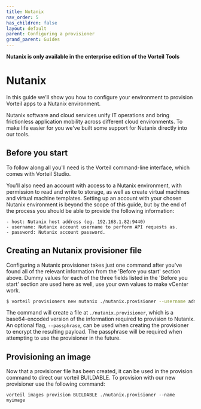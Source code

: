 ```yaml
---
title: Nutanix
nav_order: 5
has_children: false
layout: default
parent: Configuring a provisioner
grand_parent: Guides
---
```

**Nutanix is only available in the enterprise edition of the Vorteil Tools**

# Nutanix

In this guide we'll show you how to configure your environment to provision Vorteil apps to a Nutanix environment.

Nutanix software and cloud services unify IT operations and bring frictionless application mobility across different cloud environments. To make life easier for you we've built some support for Nutanix directly into our tools. 

## Before you start

To follow along all you'll need is the Vorteil command-line interface, which comes with Vorteil Studio.

You'll also need an account with access to a Nutanix environment, with permission to read and write to storage, as well as create virtual machines and virtual machine templates. Setting up an account with your chosen Nutanix environment is beyond the scope of this guide, but by the end of the process you should be able to provide the following information:

    - host: Nutanix host address (eg. 192.168.1.82:9440)
    - username: Nutanix account username to perform API requests as.
    - password: Nutanix account password.

## Creating an Nutanix provisioner file

Configuring a Nutanix provisioner takes just one command after you've found all of the relevant information from the 'Before you start' section above. Dummy values for each of the three fields listed in the 'Before you start' section are used here as well, use your own values to make vCenter work.

```sh
$ vorteil provisioners new nutanix ./nutanix.provisioner --username admin --password pass --host 192.168.1.101:9440
```

The command will create a file at `./nutanix.provisioner`, which is a base64-encoded version of the information required to provision to Nutanix. An optional flag, `--passphrase`, can be used when creating the provisioner to encrypt the resulting payload. The passphrase will be required when attempting to use the provisioner in the future.

## Provisioning an image

Now that a provisioner file has been created, it can be used in the provision command to direct our vorteil BUILDABLE. To provision with our new provisioner use the following command:

```
vorteil images provision BUILDABLE ./nutanix.provisioner --name myimage
```